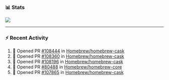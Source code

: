 ### :bar_chart: Stats

<a href="#">
  <img align="center" src="https://github-readme-stats.vercel.app/api?username=tuzi3040&show_icons=true&theme=dark" />
</a>

---

### :zap: Recent Activity

<!--START_SECTION:activity-->
1. 💪 Opened PR [#108444](https://github.com/Homebrew/homebrew-cask/pull/108444) in [Homebrew/homebrew-cask](https://github.com/Homebrew/homebrew-cask)
2. 💪 Opened PR [#108360](https://github.com/Homebrew/homebrew-cask/pull/108360) in [Homebrew/homebrew-cask](https://github.com/Homebrew/homebrew-cask)
3. 💪 Opened PR [#108196](https://github.com/Homebrew/homebrew-cask/pull/108196) in [Homebrew/homebrew-cask](https://github.com/Homebrew/homebrew-cask)
4. 💪 Opened PR [#80488](https://github.com/Homebrew/homebrew-core/pull/80488) in [Homebrew/homebrew-core](https://github.com/Homebrew/homebrew-core)
5. 💪 Opened PR [#107865](https://github.com/Homebrew/homebrew-cask/pull/107865) in [Homebrew/homebrew-cask](https://github.com/Homebrew/homebrew-cask)
<!--END_SECTION:activity-->
